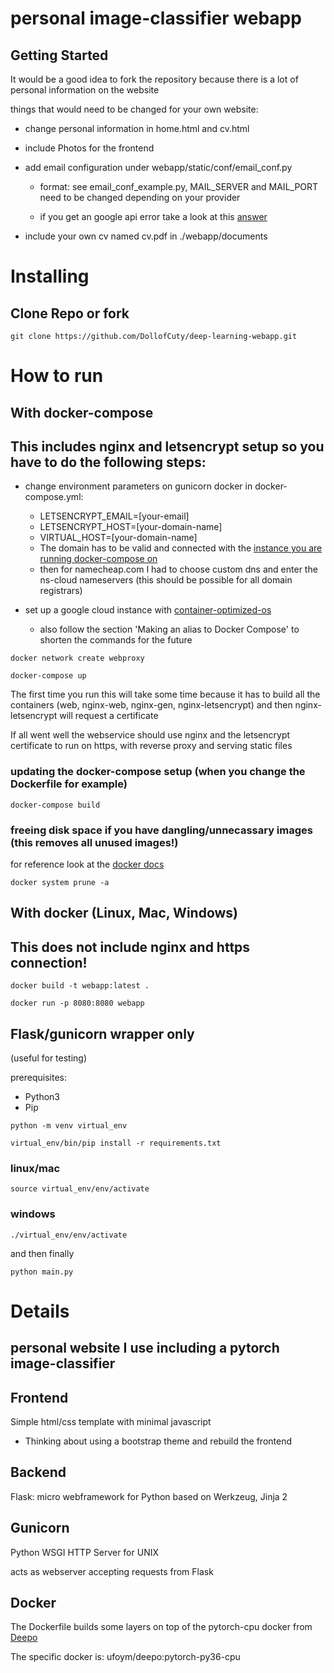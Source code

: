 # personal image-classifier webapp

## Getting Started

It would be a good idea to fork the repository because there is a lot of personal information on the website 

things that would need to be changed for your own website: 

- change personal information in home.html and cv.html 

- include Photos for the frontend 

- add email configuration under webapp/static/conf/email_conf.py

    - format: see email_conf_example.py, MAIL_SERVER and MAIL_PORT need to be changed depending on your provider

    - if you get an google api error take a look at this [answer](https://stackoverflow.com/questions/37058567/configure-flask-mail-to-use-gmail)

- include your own cv named cv.pdf in ./webapp/documents

# Installing

## Clone Repo or fork
```
git clone https://github.com/DollofCuty/deep-learning-webapp.git
```

# How to run

## With docker-compose

## This includes nginx and letsencrypt setup so you have to do the following steps:

- change environment parameters on gunicorn docker in docker-compose.yml:
    - LETSENCRYPT_EMAIL=[your-email]
    - LETSENCRYPT_HOST=[your-domain-name]
    - VIRTUAL_HOST=[your-domain-name]
    - The domain has to be valid and connected with the [instance you are running docker-compose on](https://cloud.google.com/dns/docs/quickstart)
    - then for namecheap.com I had to choose custom dns and enter the ns-cloud nameservers (this should be possible for all domain registrars)

- set up a google cloud instance with [container-optimized-os](https://cloud.google.com/community/tutorials/docker-compose-on-container-optimized-os)
    - also follow the section 'Making an alias to Docker Compose' to shorten the commands for the future

```
docker network create webproxy
```
```
docker-compose up
```

The first time you run this will take some time because it has to build all the containers (web, nginx-web, nginx-gen, nginx-letsencrypt)
and then nginx-letsencrypt will request a certificate

If all went well the webservice should use nginx and the letsencrypt certificate to run on https, with reverse proxy and serving static files

### updating the docker-compose setup (when you change the Dockerfile for example)

```
docker-compose build
```

### freeing disk space if you have dangling/unnecassary images (this removes all unused images!)

for reference look at the [docker docs](https://docs.docker.com/engine/reference/commandline/system_prune/)

```
docker system prune -a
```


## With docker (Linux, Mac, Windows)

## This does not include nginx and https connection!

```
docker build -t webapp:latest .
```
```
docker run -p 8080:8080 webapp
```

## Flask/gunicorn wrapper only

(useful for testing)

prerequisites:

- Python3
- Pip

```
python -m venv virtual_env
```

```
virtual_env/bin/pip install -r requirements.txt
```

### linux/mac

```
source virtual_env/env/activate
```

### windows 

```
./virtual_env/env/activate
```

and then finally

```
python main.py
```

# Details

## personal website I use including a pytorch image-classifier

## Frontend

Simple html/css template with minimal javascript 
    
- Thinking about using a bootstrap theme and rebuild the frontend

## Backend

Flask: micro webframework for Python based on Werkzeug, Jinja 2

## Gunicorn

Python WSGI HTTP Server for UNIX

acts as webserver accepting requests from Flask

## Docker 

The Dockerfile builds some layers on top of the pytorch-cpu docker from [Deepo](https://github.com/ufoym/deepo) 

The specific docker is: ufoym/deepo:pytorch-py36-cpu
